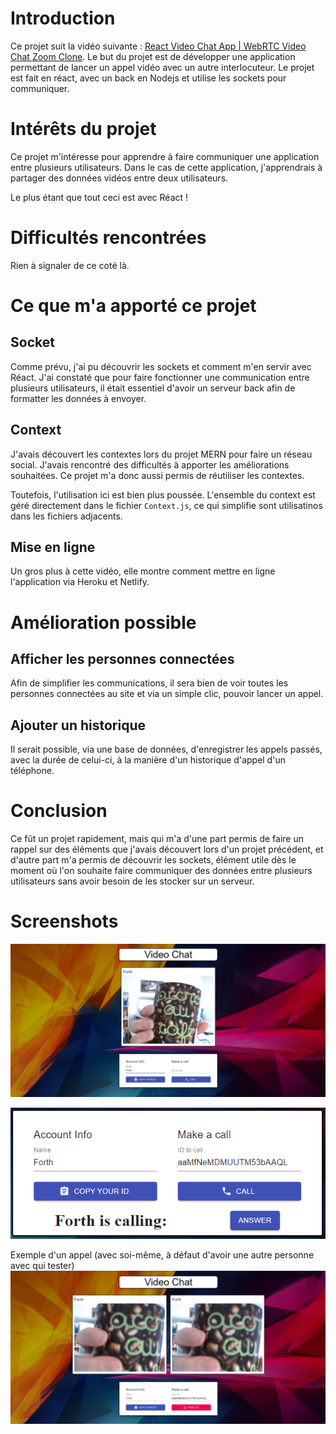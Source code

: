 # Introduction

Ce projet suit la vidéo suivante : [React Video Chat App | WebRTC Video Chat Zoom Clone](https://www.youtube.com/watch?v=oxFr7we3LC8). Le but du projet est de développer une application permettant de lancer un appel vidéo avec un autre interlocuteur. Le projet est fait en réact, avec un back en Nodejs et utilise les sockets pour communiquer.

# Intérêts du projet

Ce projet m'intéresse pour apprendre à faire communiquer une application entre plusieurs utilisateurs. Dans le cas de cette application, j'apprendrais à partager des données vidéos entre deux utilisateurs.

Le plus étant que tout ceci est avec Réact !

# Difficultés rencontrées

Rien à signaler de ce coté là.

# Ce que m'a apporté ce projet

## Socket

Comme prévu, j'ai pu découvrir les sockets et comment m'en servir avec Réact. J'ai constaté que pour faire fonctionner une communication entre plusieurs utilisateurs, il était essentiel d'avoir un serveur back afin de formatter les données à envoyer.

## Context

J'avais découvert les contextes lors du projet MERN pour faire un réseau social. J'avais rencontré des difficultés à apporter les améliorations souhaitées. Ce projet m'a donc aussi permis de réutiliser les contextes.

Toutefois, l'utilisation ici est bien plus poussée. L'ensemble du context est géré directement dans le fichier ``Context.js``, ce qui simplifie sont utilisatinos dans les fichiers adjacents.

## Mise en ligne

Un gros plus à cette vidéo, elle montre comment mettre en ligne l'application via Heroku et Netlify. 

# Amélioration possible

## Afficher les personnes connectées

Afin de simplifier les communications, il sera bien de voir toutes les personnes connectées au site et via un simple clic, pouvoir lancer un appel.

## Ajouter un historique

Il serait possible, via une base de données, d'enregistrer les appels passés, avec la durée de celui-ci, à la manière d'un historique d'appel d'un téléphone.

# Conclusion

Ce fût un projet rapidement, mais qui m'a d'une part permis de faire un rappel sur des éléments que j'avais découvert lors d'un projet précédent, et d'autre part m'a permis de découvrir les sockets, élément utile dès le moment où l'on souhaite faire communiquer des données entre plusieurs utilisateurs sans avoir besoin de les stocker sur un serveur.

# Screenshots

![home](/screenshots/home.png)

![calling](/screenshots/calling.png)

Exemple d'un appel (avec soi-même, à défaut d'avoir une autre personne avec qui tester)
![calling_myself](/screenshots/calling_myself.png)